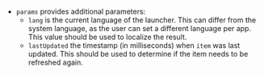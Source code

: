 - `params` provides additional parameters:
    - `lang` is the current language of the launcher. This can differ from the system language, as
      the user can set a different language per app. This value should be used to localize the
      result.
    - `lastUpdated` the timestamp (in milliseconds) when `item` was last updated. This should be used
      to determine if the item needs to be refreshed again.